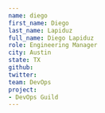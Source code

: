 ```yaml
---
name: diego
first_name: Diego
last_name: Lapiduz
full_name: Diego Lapiduz
role: Engineering Manager
city: Austin
state: TX
github:
twitter:
team: DevOps
project:
- DevOps Guild
---
```

